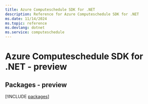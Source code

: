 ```yaml
---
title: Azure Computeschedule SDK for .NET
description: Reference for Azure Computeschedule SDK for .NET
ms.date: 11/14/2024
ms.topic: reference
ms.devlang: dotnet
ms.service: computeschedule
---
```

# Azure Computeschedule SDK for .NET - preview
## Packages - preview
[!INCLUDE [packages](computeschedule-index.md)]